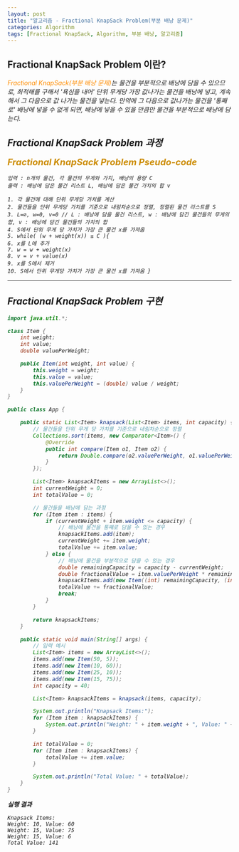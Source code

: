 ```yaml
---
layout: post
title: "알고리즘 - Fractional KnapSack Problem(부분 배낭 문제)"
categories: Algorithm
tags: [Fractional KnapSack, Algorithm, 부분 배낭, 알고리즘]
---
```


## Fractional KnapSack Problem 이란?

<I><span style = "color:#FF8C00">Fractional KnapSack(부분 배낭 문제)</span>는 물건을 부분적으로 배낭에 담을 수 있으므로, 최적해를 구해서 '욕심을 내어' 단위 무게당 가장 값나가는 물건을 배낭에 넣고, 계속해서 그 다음으로 값 나가는 물건을 넣는다. 만약에 그 다음으로 값나가는 물건을 '통째로' 배낭에 넣을 수 없게 되면, 배낭에 넣을 수 있을 만큼만 물건을 부분적으로 배낭에 담는다.

## Fractional KnapSack Problem 과정

<span style = "font-weight:bold;font-size:20px;color:#CC8C00">Fractional KnapSack Problem Pseudo-code</span>

    입력 : n개의 물건, 각 물건의 무게와 가치, 배낭의 용량 C
    출력 : 배낭에 담은 물건 리스트 L, 배낭에 담은 물건 가치의 합 v

    1. 각 물건에 대해 단위 무게당 가치를 계산
    2. 물건들을 단위 무게당 가치를 기준으로 내림차순으로 정렬, 정렬된 물건 리스트를 S
    3. L=∅, w=0, v=0 // L : 배낭에 담을 물건 리스트, w : 배낭에 담긴 물건들의 무게의 합, v : 배낭에 담긴 물건들의 가치의 합
    4. S에서 단위 무게 당 가치가 가장 큰 물건 x를 가져옴
    5. while( (w + weight(x)) ≤ C ){
    6. x를 L에 추가
    7. w = w + weight(x)
    8. v = v + value(x)
    9. x를 S에서 제거
    10. S에서 단위 무게당 가치가 가장 큰 물건 x를 가져옴 }

<hr/>

## Fractional KnapSack Problem 구현

```java
import java.util.*;

class Item {
    int weight;
    int value;
    double valuePerWeight;

    public Item(int weight, int value) {
        this.weight = weight;
        this.value = value;
        this.valuePerWeight = (double) value / weight;
    }
}

public class App {

    public static List<Item> knapsack(List<Item> items, int capacity) {
        // 물건들을 단위 무게 당 가치를 기준으로 내림차순으로 정렬
        Collections.sort(items, new Comparator<Item>() {
            @Override
            public int compare(Item o1, Item o2) {
                return Double.compare(o2.valuePerWeight, o1.valuePerWeight);
            }
        });

        List<Item> knapsackItems = new ArrayList<>();
        int currentWeight = 0;
        int totalValue = 0;

        // 물건들을 배낭에 담는 과정
        for (Item item : items) {
            if (currentWeight + item.weight <= capacity) {
                // 배낭에 물건을 통째로 담을 수 있는 경우
                knapsackItems.add(item);
                currentWeight += item.weight;
                totalValue += item.value;
            } else {
                // 배낭에 물건을 부분적으로 담을 수 있는 경우
                double remainingCapacity = capacity - currentWeight;
                double fractionalValue = item.valuePerWeight * remainingCapacity;
                knapsackItems.add(new Item((int) remainingCapacity, (int) fractionalValue));
                totalValue += fractionalValue;
                break;
            }
        }

        return knapsackItems;
    }

    public static void main(String[] args) {
        // 입력 예시
        List<Item> items = new ArrayList<>();
        items.add(new Item(50, 5));
        items.add(new Item(10, 60));
        items.add(new Item(25, 10));
        items.add(new Item(15, 75));
        int capacity = 40;

        List<Item> knapsackItems = knapsack(items, capacity);

        System.out.println("Knapsack Items:");
        for (Item item : knapsackItems) {
            System.out.println("Weight: " + item.weight + ", Value: " + item.value);
        }

        int totalValue = 0;
        for (Item item : knapsackItems) {
            totalValue += item.value;
        }

        System.out.println("Total Value: " + totalValue);
    }
}

```

**실행 결과**

    Knapsack Items:
    Weight: 10, Value: 60
    Weight: 15, Value: 75
    Weight: 15, Value: 6
    Total Value: 141
